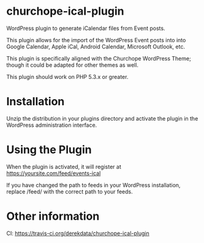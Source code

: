 churchope-ical-plugin
=====================

WordPress plugin to generate iCalendar files from Event posts.

This plugin allows for the import of the WordPress Event posts into into Google Calendar, Apple iCal, Android Calendar, Microsoft Outlook, etc.

This plugin is specifically aligned with the Churchope WordPress Theme; though it could be adapted for other themes as well.

This plugin should work on PHP 5.3.x or greater.

Installation
============

Unzip the distribution in your plugins directory and activate the plugin in the WordPress administration interface.

Using the Plugin
================

When the plugin is activated, it will register at https://yoursite.com/feed/events-ical

If you have changed the path to feeds in your WordPress installation, replace /feed/ with the correct path to your feeds.

Other information
=================

CI: https://travis-ci.org/derekdata/churchope-ical-plugin
